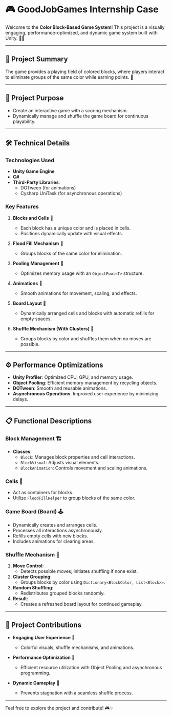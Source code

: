 # 🎮 GoodJobGames Internship Case

Welcome to the **Color Block-Based Game System**! This project is a visually engaging, performance-optimized, and dynamic game system built with Unity. 🧱✨

---

## 🌈 **Project Summary**

The game provides a playing field of colored blocks, where players interact to eliminate groups of the same color while earning points. 🚀

---

## 🎯 **Project Purpose**

- Create an interactive game with a scoring mechanism.
- Dynamically manage and shuffle the game board for continuous playability.

---

## 🛠️ **Technical Details**

### **Technologies Used**
- **Unity Game Engine**
- **C#**
- **Third-Party Libraries**:
  - DOTween (for animations)
  - Cysharp UniTask (for asynchronous operations)

### **Key Features**
1. **Blocks and Cells** 🧱  
   - Each block has a unique color and is placed in cells.  
   - Positions dynamically update with visual effects.
   
2. **Flood Fill Mechanism** 🌊  
   - Groups blocks of the same color for elimination.  

3. **Pooling Management** 🔄  
   - Optimizes memory usage with an `ObjectPool<T>` structure.  

4. **Animations** 🎥  
   - Smooth animations for movement, scaling, and effects.  

5. **Board Layout** 🎲  
   - Dynamically arranged cells and blocks with automatic refills for empty spaces.  

6. **Shuffle Mechanism (With Clusters)** 🔀  
   - Groups blocks by color and shuffles them when no moves are possible.

---

## ⚙️ **Performance Optimizations**

- **Unity Profiler**: Optimized CPU, GPU, and memory usage.  
- **Object Pooling**: Efficient memory management by recycling objects.  
- **DOTween**: Smooth and reusable animations.  
- **Asynchronous Operations**: Improved user experience by minimizing delays.

---

## 📋 **Functional Descriptions**

### **Block Management** 🏗️
- **Classes**:  
  - `Block`: Manages block properties and cell interactions.  
  - `BlockVisual`: Adjusts visual elements.  
  - `BlockAnimation`: Controls movement and scaling animations.  

### **Cells** 🧩
- Act as containers for blocks.  
- Utilize `FloodFillHelper` to group blocks of the same color.

### **Game Board (Board)** 🕹️
- Dynamically creates and arranges cells.  
- Processes all interactions asynchronously.  
- Refills empty cells with new blocks.  
- Includes animations for clearing areas.

### **Shuffle Mechanism** 🔄
1. **Move Control**:
   - Detects possible moves; initiates shuffling if none exist.  
2. **Cluster Grouping**:
   - Groups blocks by color using `Dictionary<BlockColor, List<Block>>`.  
3. **Random Shuffling**:
   - Redistributes grouped blocks randomly.  
4. **Result**:
   - Creates a refreshed board layout for continued gameplay.  

---

## 🎉 **Project Contributions**

- **Engaging User Experience** 🌟  
  - Colorful visuals, shuffle mechanisms, and animations.  

- **Performance Optimization** 🚀  
  - Efficient resource utilization with Object Pooling and asynchronous programming.

- **Dynamic Gameplay** 💫  
  - Prevents stagnation with a seamless shuffle process.

---

Feel free to explore the project and contribute! 🎮✨
